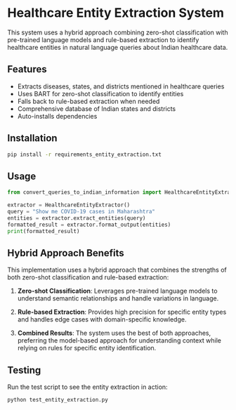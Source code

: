 # Healthcare Entity Extraction System

This system uses a hybrid approach combining zero-shot classification with pre-trained language models and rule-based extraction to identify healthcare entities in natural language queries about Indian healthcare data.

## Features

- Extracts diseases, states, and districts mentioned in healthcare queries
- Uses BART for zero-shot classification to identify entities
- Falls back to rule-based extraction when needed
- Comprehensive database of Indian states and districts
- Auto-installs dependencies

## Installation

```bash
pip install -r requirements_entity_extraction.txt
```

## Usage

```python
from convert_queries_to_indian_information import HealthcareEntityExtractor

extractor = HealthcareEntityExtractor()
query = "Show me COVID-19 cases in Maharashtra"
entities = extractor.extract_entities(query)
formatted_result = extractor.format_output(entities)
print(formatted_result)
```

## Hybrid Approach Benefits

This implementation uses a hybrid approach that combines the strengths of both zero-shot classification and rule-based extraction:

1. **Zero-shot Classification**: Leverages pre-trained language models to understand semantic relationships and handle variations in language.

2. **Rule-based Extraction**: Provides high precision for specific entity types and handles edge cases with domain-specific knowledge.

3. **Combined Results**: The system uses the best of both approaches, preferring the model-based approach for understanding context while relying on rules for specific entity identification.

## Testing

Run the test script to see the entity extraction in action:

```bash
python test_entity_extraction.py
```
